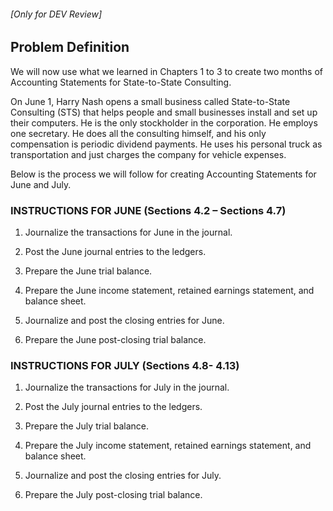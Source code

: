 ###### \[Only for DEV Review\]

## Problem Definition

We will now use what we learned in Chapters 1 to 3 to create two months of Accounting Statements for State-to-State Consulting.

On June 1, Harry Nash opens a small business called State-to-State Consulting (STS) that helps people and small businesses install and set up their computers. He is the only stockholder in the corporation. He employs one secretary. He does all the consulting himself, and his only compensation is periodic dividend payments. He uses his personal truck as transportation and just charges the company for vehicle expenses.

Below is the process we will follow for creating Accounting Statements for June and July.

### INSTRUCTIONS FOR JUNE (Sections 4.2 – Sections 4.7)

1.  Journalize the transactions for June in the journal.

2.  Post the June journal entries to the ledgers.

3.  Prepare the June trial balance.

4.  Prepare the June income statement, retained earnings statement, and balance sheet.

5.  Journalize and post the closing entries for June.

6.  Prepare the June post-closing trial balance.

### INSTRUCTIONS FOR JULY (Sections 4.8- 4.13)

1.  Journalize the transactions for July in the journal.

2.  Post the July journal entries to the ledgers.

3.  Prepare the July trial balance.

4.  Prepare the July income statement, retained earnings statement, and balance sheet.

5.  Journalize and post the closing entries for July.

6.  Prepare the July post-closing trial balance.
